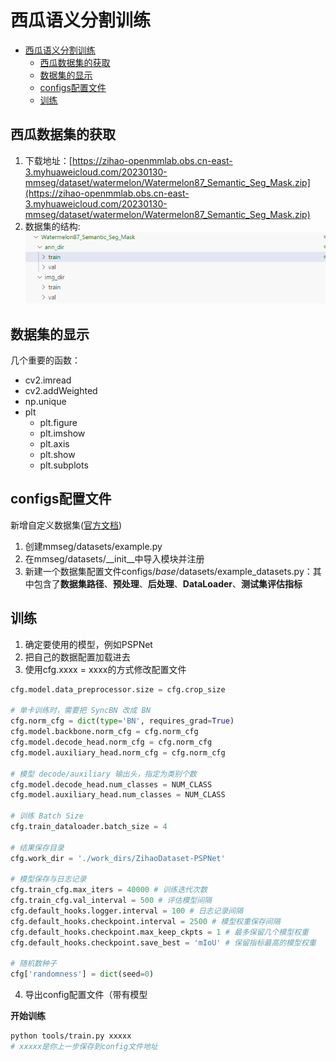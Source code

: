 # 西瓜语义分割训练
- [西瓜语义分割训练](#西瓜语义分割训练)
  - [西瓜数据集的获取](#西瓜数据集的获取)
  - [数据集的显示](#数据集的显示)
  - [configs配置文件](#configs配置文件)
  - [训练](#训练)

## 西瓜数据集的获取
1. 下载地址：[https://zihao-openmmlab.obs.cn-east-3.myhuaweicloud.com/20230130-mmseg/dataset/watermelon/Watermelon87_Semantic_Seg_Mask.zip](https://zihao-openmmlab.obs.cn-east-3.myhuaweicloud.com/20230130-mmseg/dataset/watermelon/Watermelon87_Semantic_Seg_Mask.zip)
2. 数据集的结构:  
![dataset](../img/T4-1.png "dataset")

## 数据集的显示
几个重要的函数：
- cv2.imread
- cv2.addWeighted
- np.unique
- plt
    - plt.figure
    - plt.imshow
    - plt.axis
    - plt.show
    - plt.subplots

## configs配置文件
新增自定义数据集([官方文档](https://mmsegmentation.readthedocs.io/zh_CN/latest/advanced_guides/add_datasets.html))
1. 创建mmseg/datasets/example.py
2. 在mmseg/datasets/__init__中导入模块并注册
3. 新建一个数据集配置文件configs/_base_/datasets/example_datasets.py：其中包含了**数据集路径**、**预处理**、**后处理**、**DataLoader**、**测试集评估指标**

## 训练
1. 确定要使用的模型，例如PSPNet
2. 把自己的数据配置加载进去
3. 使用cfg.xxxx = xxxx的方式修改配置文件
```python
cfg.model.data_preprocessor.size = cfg.crop_size

# 单卡训练时，需要把 SyncBN 改成 BN
cfg.norm_cfg = dict(type='BN', requires_grad=True)
cfg.model.backbone.norm_cfg = cfg.norm_cfg
cfg.model.decode_head.norm_cfg = cfg.norm_cfg
cfg.model.auxiliary_head.norm_cfg = cfg.norm_cfg

# 模型 decode/auxiliary 输出头，指定为类别个数
cfg.model.decode_head.num_classes = NUM_CLASS
cfg.model.auxiliary_head.num_classes = NUM_CLASS

# 训练 Batch Size
cfg.train_dataloader.batch_size = 4

# 结果保存目录
cfg.work_dir = './work_dirs/ZihaoDataset-PSPNet'

# 模型保存与日志记录
cfg.train_cfg.max_iters = 40000 # 训练迭代次数
cfg.train_cfg.val_interval = 500 # 评估模型间隔
cfg.default_hooks.logger.interval = 100 # 日志记录间隔
cfg.default_hooks.checkpoint.interval = 2500 # 模型权重保存间隔
cfg.default_hooks.checkpoint.max_keep_ckpts = 1 # 最多保留几个模型权重
cfg.default_hooks.checkpoint.save_best = 'mIoU' # 保留指标最高的模型权重

# 随机数种子
cfg['randomness'] = dict(seed=0)
```
4. 导出config配置文件（带有模型

**开始训练**
```sh
python tools/train.py xxxxx
# xxxxx是你上一步保存到config文件地址
```